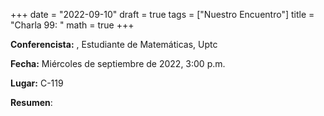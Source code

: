 +++
date  = "2022-09-10"
draft = true
tags  = ["Nuestro Encuentro"]
title = "Charla 99: "
math  = true
+++

**Conferencista:** , Estudiante de Matemáticas, Uptc

**Fecha:** Miércoles  de septiembre de 2022, 3:00 p.m.

**Lugar:** C-119 

**Resumen**:  
